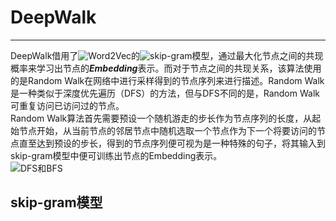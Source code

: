 # DeepWalk 
---
DeepWalk借用了![Word2Vec](https://zh.wikipedia.org/wiki/Word2vec)的![skip-gram](https://zhuanlan.zhihu.com/p/27234078)模型，通过最大化节点之间的共现概率来学习出节点的***Embedding***表示。而对于节点之间的共现关系，该算法使用的是Random Walk在网络中进行采样得到的节点序列来进行描述。Random Walk是一种类似于深度优先遍历（DFS）的方法，但与DFS不同的是，Random Walk可重复访问已访问过的节点。  
Random Walk算法首先需要预设一个随机游走的步长作为节点序列的长度，从起始节点开始，从当前节点的邻居节点中随机选取一个节点作为下一个将要访问的节点直至达到预设的步长，得到的节点序列便可视为是一种特殊的句子，将其输入到skip-gram模型中便可训练出节点的Embedding表示。  
![DFS和BFS](https://user-images.githubusercontent.com/50071592/147851933-78d937a2-a22d-4e64-930b-aaca6b6c4cbd.png)

## skip-gram模型  
